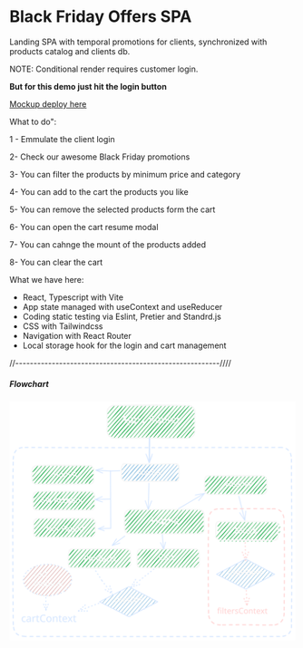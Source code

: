 <h1>Black Friday Offers SPA</h1>

Landing SPA with temporal promotions for clients,  synchronized with products catalog and clients db.

NOTE: Conditional render requires customer login. 

<b>But for this demo just hit the login button</b>

<a href="https://black-friday-offers-spa.netlify.app/" target="_blank">Mockup deploy here</a>

What to do":

1 - Emmulate the client login

2- Check our awesome Black Friday promotions

3- You can filter the products by minimum price and category

4- You can add to the cart the products you like

5- You can remove the selected products form the cart

6- You can open the cart resume modal

7- You can cahnge the mount of the products added

8- You can clear the cart

What we have here:

<ul>
<li>React, Typescript with Vite</li>
<li>App state managed with useContext and useReducer</li>
<li>Coding static testing via Eslint, Pretier and  Standrd.js</li>
<li>CSS with Tailwindcss</li>
<li>Navigation with React Router</li>
<li>Local storage hook for the login and cart management</li>
</ul>

//--------------------------------------------------------////

<h5>Flowchart</h5>

<img src="./public/BF-SPA-FlowChart.svg" alt="Blck Friady SPA flowchart" />

